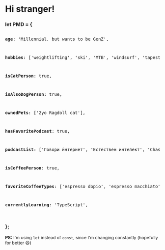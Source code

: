 <h1> Hi stranger!</h1>

<h3>let PMD = { </h3>
<pre>
<p><strong>age</strong>: 'Millennial, but wants to be GenZ', </p>
<p><strong>hobbies</strong>: ['weightlifting', 'ski', 'MTB', 'windsurf', 'tapestry', 'Swedish triller books'],</p>
<p><strong>isCatPerson</strong>: true,</p>
<p><strong>isAlsoDogPerson</strong>: true,</p>
<p><strong>ownedPets</strong>: ['2yo Ragdoll cat'], </p>
<p><strong>hasFavoritePodcast</strong>: true,</p>
<p><strong>podcastList</strong>: ['Говори ѝнтернет', 'Естествен интелект', 'Chasing Excellence'],</p>
<p><strong>isCoffeePerson</strong>: true,</p>
<p><strong>favoriteCoffeeTypes</strong>: ['espresso dopio', 'espresso macchiato', 'affogato'],</p>
<p><strong>currentlyLearning</strong>: 'TypeScript',</p>
</pre>
<h3><p>};</p></h3>
 
<strong>PS:</strong> I'm using `let` instead of `const`, since I'm changing constantly (hopefully for better 😆)
